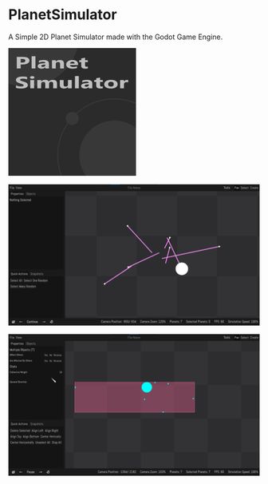 # PlanetSimulator

A Simple 2D Planet Simulator made with the Godot Game Engine.

![Planet Simulator Icon](https://raw.githubusercontent.com/Maximinodotpy/PlanetSimulator/master/Meta/icon.svg)

![Planet Simulator Screenshot 1](https://raw.githubusercontent.com/Maximinodotpy/PlanetSimulator/master/Meta/Screenshots/Screenshot%201.png)

![Planet Simulator Screenshot 2](https://raw.githubusercontent.com/Maximinodotpy/PlanetSimulator/master/Meta/Screenshots/Screenshot%202.png)